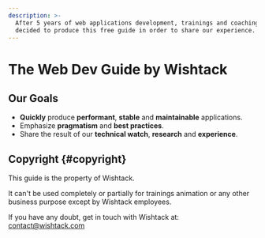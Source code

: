```yaml
---
description: >-
  After 5 years of web applications development, trainings and coachings, we
  decided to produce this free guide in order to share our experience.
---
```


# The Web Dev Guide by Wishtack

## ​Our Goals

* **Quickly** produce **performant**, **stable** and **maintainable** applications.
* Emphasize **pragmatism** and **best practices**.
* Share the result of our **technical watch**, **research** and **experience**.

## Copyright {#copyright}

This guide is the property of Wishtack.

It can't be used completely or partially for trainings animation or any other business purpose except by Wishtack employees.

If you have any doubt, get in touch with Wishtack at: [contact@wishtack.com](mailto:contact@wishtack.com)​



